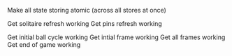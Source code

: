 Make all state storing atomic (across all stores at once)

Get solitaire refresh working
Get pins refresh working

Get initial ball cycle working
Get intial frame working
Get all frames working
Get end of game working
